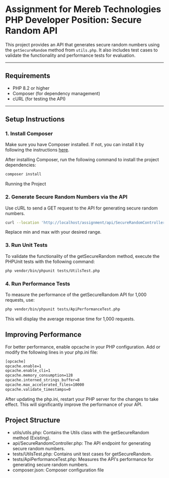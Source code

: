# Assignment for Mereb Technologies PHP Developer Position: Secure Random API

This project provides an API that generates secure random numbers using the `getSecureRandom` method from `utils.php`. It also includes test cases to validate the functionality and performance tests for evaluation.

---

## Requirements
- PHP 8.2 or higher
- Composer (for dependency management)
- cURL (for testing the API)

---

## Setup Instructions

### 1. Install Composer
Make sure you have Composer installed. If not, you can install it by following the instructions [here](https://getcomposer.org/download/).

After installing Composer, run the following command to install the project dependencies:

```bash
composer install
```

Running the Project
### 2. Generate Secure Random Numbers via the API
Use cURL to send a GET request to the API for generating secure random numbers. 

```bash
curl --location 'http://localhost/assignment/api/SecureRandomController.php?min=25&max=45415'
```
Replace min and max with your desired range.

### 3. Run Unit Tests
To validate the functionality of the getSecureRandom method, execute the PHPUnit tests with the following command:

```bash
php vendor/bin/phpunit tests/UtilsTest.php
```

### 4.  Run Performance Tests
To measure the performance of the getSecureRandom API for 1,000 requests, use:

```bash
php vendor/bin/phpunit tests/ApiPerformanceTest.php
```
This will display the average response time for 1,000 requests.



## Improving Performance
For better performance, enable opcache in your PHP configuration. Add or modify the following lines in your php.ini file:

```bash
[opcache]
opcache.enable=1
opcache.enable_cli=1
opcache.memory_consumption=128
opcache.interned_strings_buffer=8
opcache.max_accelerated_files=10000
opcache.validate_timestamps=0
```

After updating the php.ini, restart your PHP server for the changes to take effect. This will significantly improve the performance of your API.


## Project Structure
- utils/utils.php: Contains the Utils class with the getSecureRandom method (Existing).
- api/SecureRandomController.php: The API endpoint for generating secure random numbers.
- tests/UtilsTest.php: Contains unit test cases for getSecureRandom.
- tests/ApiPerformanceTest.php: Measures the API's performance for generating secure random numbers.
- composer.json: Composer configuration file 
